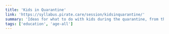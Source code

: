 ```yaml
---
title: 'Kids in Quarantine'
link: 'https://syllabus.pirate.care/session/kidsinquarantine/'
summary: 'Ideas for what to do with kids during the quarantine, from the pirate.care syllabus.'
tags: ['education', 'age-all']
---
```

